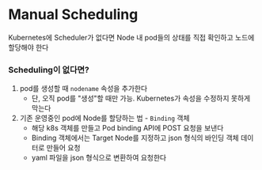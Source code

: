 # Manual Scheduling
Kubernetes에 Scheduler가 없다면 Node 내 pod들의 상태를 직접 확인하고 노드에 할당해야 한다

### Scheduling이 없다면?
1. pod를 생성할 때 `nodename` 속성을 추가한다
    - 단, 오직 pod를 "생성"할 때만 가능. Kubernetes가 속성을 수정하지 못하게 막는다
2. 기존 운영중인 pod에 Node를 할당하는 법 - `Binding` 객체
    - 해당 k8s 객체를 만들고 Pod binding API에 POST 요청을 보낸다
    - Binding 객체에서는 Target Node를 지정하고 json 형식의 바인딩 객체 데이터로 만들어 요청
    - yaml 파일을 json 형식으로 변환하여 요청한다
